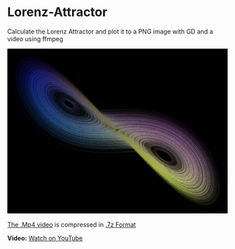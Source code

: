 # Lorenz-Attractor
Calculate the Lorenz Attractor and plot it to a PNG image with GD and a video using ffmpeg


![Lorenz-Attractor](https://github.com/geekgirljoy/Lorenz-Attractor/blob/main/lorenz_dt0.001%2C1%20Million.png)

[The .Mp4 video](https://github.com/geekgirljoy/Lorenz-Attractor/blob/main/lorenz.7z) is compressed in [.7z Format](https://www.7-zip.org/)

**Video:** [Watch on YouTube](https://youtu.be/x3GKbjnMBmY)
